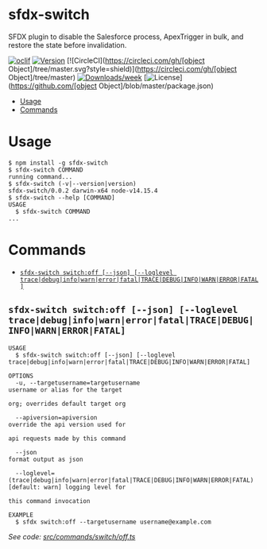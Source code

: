 sfdx-switch
===========

SFDX plugin to disable the Salesforce process, ApexTrigger in bulk, and restore the state before invalidation.

[![oclif](https://img.shields.io/badge/cli-oclif-brightgreen.svg)](https://oclif.io)
[![Version](https://img.shields.io/npm/v/sfdx-switch.svg)](https://npmjs.org/package/sfdx-switch)
[![CircleCI](https://circleci.com/gh/[object Object]/tree/master.svg?style=shield)](https://circleci.com/gh/[object Object]/tree/master)
[![Downloads/week](https://img.shields.io/npm/dw/sfdx-switch.svg)](https://npmjs.org/package/sfdx-switch)
[![License](https://img.shields.io/npm/l/sfdx-switch.svg)](https://github.com/[object Object]/blob/master/package.json)

<!-- toc -->
* [Usage](#usage)
* [Commands](#commands)
<!-- tocstop -->
# Usage
<!-- usage -->
```sh-session
$ npm install -g sfdx-switch
$ sfdx-switch COMMAND
running command...
$ sfdx-switch (-v|--version|version)
sfdx-switch/0.0.2 darwin-x64 node-v14.15.4
$ sfdx-switch --help [COMMAND]
USAGE
  $ sfdx-switch COMMAND
...
```
<!-- usagestop -->
# Commands
<!-- commands -->
* [`sfdx-switch switch:off [--json] [--loglevel trace|debug|info|warn|error|fatal|TRACE|DEBUG|INFO|WARN|ERROR|FATAL]`](#sfdx-switch-switchoff---json---loglevel-tracedebuginfowarnerrorfataltracedebuginfowarnerrorfatal)

## `sfdx-switch switch:off [--json] [--loglevel trace|debug|info|warn|error|fatal|TRACE|DEBUG|INFO|WARN|ERROR|FATAL]`

```
USAGE
  $ sfdx-switch switch:off [--json] [--loglevel trace|debug|info|warn|error|fatal|TRACE|DEBUG|INFO|WARN|ERROR|FATAL]

OPTIONS
  -u, --targetusername=targetusername                                               username or alias for the target
                                                                                    org; overrides default target org

  --apiversion=apiversion                                                           override the api version used for
                                                                                    api requests made by this command

  --json                                                                            format output as json

  --loglevel=(trace|debug|info|warn|error|fatal|TRACE|DEBUG|INFO|WARN|ERROR|FATAL)  [default: warn] logging level for
                                                                                    this command invocation

EXAMPLE
  $ sfdx switch:off --targetusername username@example.com
```

_See code: [src/commands/switch/off.ts](https://github.com/shinchit/sfdx-switch/blob/v0.0.2/src/commands/switch/off.ts)_
<!-- commandsstop -->
